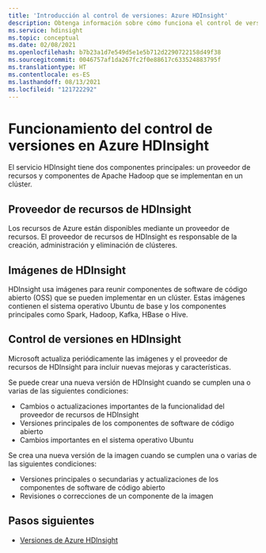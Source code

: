 ```yaml
---
title: 'Introducción al control de versiones: Azure HDInsight'
description: Obtenga información sobre cómo funciona el control de versiones en Azure HDInsight.
ms.service: hdinsight
ms.topic: conceptual
ms.date: 02/08/2021
ms.openlocfilehash: b7b23a1d7e549d5e1e5b712d2290722158d49f38
ms.sourcegitcommit: 0046757af1da267fc2f0e88617c633524883795f
ms.translationtype: HT
ms.contentlocale: es-ES
ms.lasthandoff: 08/13/2021
ms.locfileid: "121722292"
---
```

# <a name="how-versioning-works-in-hdinsight"></a>Funcionamiento del control de versiones en Azure HDInsight

El servicio HDInsight tiene dos componentes principales: un proveedor de recursos y componentes de Apache Hadoop que se implementan en un clúster. 

## <a name="hdinsight-resource-provider"></a>Proveedor de recursos de HDInsight

Los recursos de Azure están disponibles mediante un proveedor de recursos. El proveedor de recursos de HDInsight es responsable de la creación, administración y eliminación de clústeres.

## <a name="hdinsight-images"></a>Imágenes de HDInsight

HDInsight usa imágenes para reunir componentes de software de código abierto (OSS) que se pueden implementar en un clúster. Estas imágenes contienen el sistema operativo Ubuntu de base y los componentes principales como Spark, Hadoop, Kafka, HBase o Hive.

## <a name="versioning-in-hdinsight"></a>Control de versiones en HDInsight

Microsoft actualiza periódicamente las imágenes y el proveedor de recursos de HDInsight para incluir nuevas mejoras y características.

Se puede crear una nueva versión de HDInsight cuando se cumplen una o varias de las siguientes condiciones:

- Cambios o actualizaciones importantes de la funcionalidad del proveedor de recursos de HDInsight
- Versiones principales de los componentes de software de código abierto
- Cambios importantes en el sistema operativo Ubuntu

Se crea una nueva versión de la imagen cuando se cumplen una o varias de las siguientes condiciones:

- Versiones principales o secundarias y actualizaciones de los componentes de software de código abierto
- Revisiones o correcciones de un componente de la imagen

## <a name="next-steps"></a>Pasos siguientes

- [Versiones de Azure HDInsight](./hdinsight-component-versioning.md)
